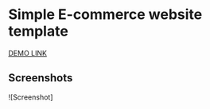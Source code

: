 # Simple E-commerce website template

[DEMO LINK](https://vjbautista8.github.io/simple-e-commerce-website/)

## Screenshots
![Screenshot]
